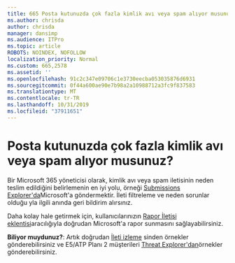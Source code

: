 ```yaml
---
title: 665 Posta kutunuzda çok fazla kimlik avı veya spam alıyor musunuz?
ms.author: chrisda
author: chrisda
manager: dansimp
ms.audience: ITPro
ms.topic: article
ROBOTS: NOINDEX, NOFOLLOW
localization_priority: Normal
ms.custom: 665,2578
ms.assetid: ''
ms.openlocfilehash: 91c2c347e09706c1e3730eecba053035876d6931
ms.sourcegitcommit: 0f44a600ae90e7b98a2a10988712a3fc9f837583
ms.translationtype: MT
ms.contentlocale: tr-TR
ms.lasthandoff: 10/31/2019
ms.locfileid: "37911651"
---
```

# <a name="are-you-receiving-too-much-phish-or-spam-in-your-mailbox"></a>Posta kutunuzda çok fazla kimlik avı veya spam alıyor musunuz?

Bir Microsoft 365 yöneticisi olarak, kimlik avı veya spam iletisinin neden teslim edildiğini belirlemenin en iyi yolu, örneği [Submissions Explorer'da](https://protection.office.com/reportsubmission)Microsoft'a göndermektir. İleti filtreleme ve neden sorunlar olduğu yla ilgili anında geri bildirim alırsınız.

Daha kolay hale getirmek için, kullanıcılarınızın [Rapor İletisi eklentisi](https://appsource.microsoft.com/product/office/WA104381180?src=office&tab=Overview)aracılığıyla doğrudan Microsoft'a rapor sunmasını sağlayabilirsiniz.

**Biliyor muydunuz?**: Artık doğrudan [İleti izleme](https://protection.office.com/messagetrace) sinden örnekler gönderebilirsiniz ve E5/ATP Planı 2 müşterileri [Threat Explorer'dan](https://docs.microsoft.com/microsoft-365/security/office-365-security/threat-explorer)örnekler gönderebilirsiniz.
